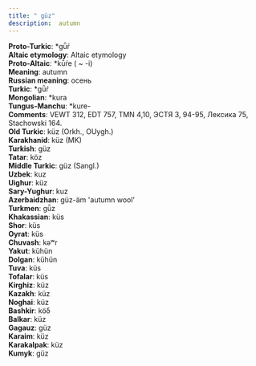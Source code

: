 ```yaml
---
title: " güz"
description:  autumn
---
```


<strong>Proto-Turkic</strong>:  *gǖŕ<br>
<strong>Altaic etymology</strong>:  Altaic etymology<br>
<strong> Proto-Altaic</strong>:  *kū́ŕe ( ~ -i)<br>
<strong>Meaning</strong>:  autumn<br>
<strong>Russian meaning</strong>:  осень<br>
<strong>Turkic</strong>:  *gǖŕ<br>
<strong>Mongolian</strong>:  *kura<br>
<strong>Tungus-Manchu</strong>:  *kure-<br>
<strong>Comments</strong>:  VEWT 312, EDT 757, TMN 4,10, ЭСТЯ 3, 94-95, Лексика 75, Stachowski 164.<br>
<strong>Old Turkic</strong>:  küz (Orkh., OUygh.)<br>
<strong>Karakhanid</strong>:  küz (MK)<br>
<strong>Turkish</strong>:  güz<br>
<strong>Tatar</strong>:  köz<br>
<strong>Middle Turkic</strong>:  güz (Sangl.)<br>
<strong>Uzbek</strong>:  kuz<br>
<strong>Uighur</strong>:  küz<br>
<strong>Sary-Yughur</strong>:  kuz<br>
<strong>Azerbaidzhan</strong>:  güz-äm 'autumn wool'<br>
<strong>Turkmen</strong>:  gǖz<br>
<strong>Khakassian</strong>:  küs<br>
<strong>Shor</strong>:  küs<br>
<strong>Oyrat</strong>:  küs<br>
<strong>Chuvash</strong>:  kǝʷr<br>
<strong>Yakut</strong>:  kühün<br>
<strong>Dolgan</strong>:  kühün<br>
<strong>Tuva</strong>:  küs<br>
<strong>Tofalar</strong>:  küs<br>
<strong>Kirghiz</strong>:  küz<br>
<strong>Kazakh</strong>:  küz<br>
<strong>Noghai</strong>:  küz<br>
<strong>Bashkir</strong>:  köδ<br>
<strong>Balkar</strong>:  küz<br>
<strong>Gagauz</strong>:  güz<br>
<strong>Karaim</strong>:  küz<br>
<strong>Karakalpak</strong>:  küz<br>
<strong>Kumyk</strong>:  güz<br>



